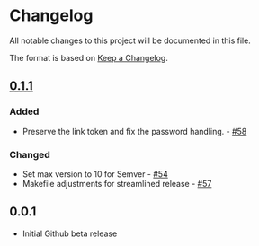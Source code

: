 # Changelog

All notable changes to this project will be documented in this file.

The format is based on [Keep a Changelog](http://keepachangelog.com/en/1.0.0/).

## [0.1.1]

### Added

- Preserve the link token and fix the password handling. - [#58](https://github.com/owncloud/data_exporter/issues/58)

### Changed

- Set max version to 10 for Semver - [#54](https://github.com/owncloud/data_exporter/issues/54)
- Makefile adjustments for streamlined release - [#57](https://github.com/owncloud/data_exporter/issues/57)

## 0.0.1

- Initial Github beta release

[0.1.1]: https://github.com/owncloud/data_exporter/compare/v0.0.1..v0.1.1

